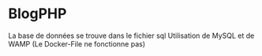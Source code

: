 # BlogPHP

La base de données se trouve dans le fichier sql
Utilisation de MySQL et de WAMP
(Le Docker-File ne fonctionne pas)
